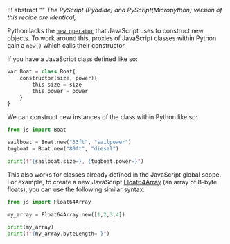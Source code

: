 !!! abstract ""
    <i>The PyScript (Pyodide) and PyScript(Micropython) version of this recipe are identical, </i>

<p>Python lacks the <a href="https://developer.mozilla.org/en-US/docs/Web/JavaScript/Reference/Operators/new"><code>new operator</code></a> that JavaScript uses to construct new objects. To work around this, proxies of JavaScript classes within Python gain a <code>new()</code> which calls their constructor.</p>
<p>If you have a JavaScript class defined like so:</p>

```py
var Boat = class Boat{
    constructor(size, power){
        this.size = size
        this.power = power
    }
}
```

<p>We can construct new instances of the class within Python like so:</p>

```py
from js import Boat

sailboat = Boat.new("33ft", "sailpower")
tugboat = Boat.new("80ft", "diesel")

print(f"{sailboat.size=}, {tugboat.power=}")
```

<p>This also works for classes already defined in the JavaScript global scope. For example, to create a new JavaScript <a href="https://developer.mozilla.org/en-US/docs/Web/JavaScript/Reference/Global_Objects/Float64Array">Float64Array</a> (an array of 8-byte floats), you can use the following similar syntax:</p>

```py
from js import Float64Array

my_array = Float64Array.new([1,2,3,4])
    
print(my_array)
print(f"{my_array.byteLength= }")
```